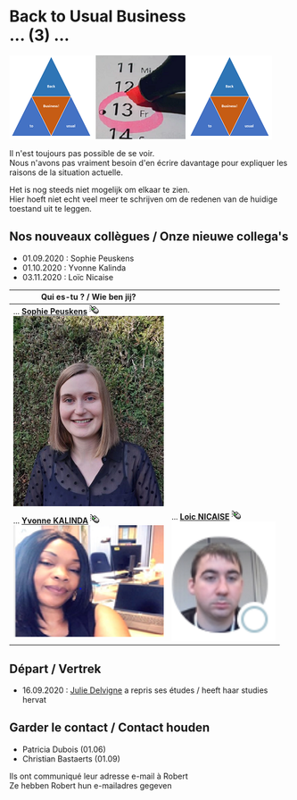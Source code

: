 <link rel="stylesheet" href="S2.css">
<link rel="stylesheet" href="foghorn2.css">
<style>
img[src*="#look"] {
   width:270px;
   height:215px;
}
</style>

# Back to Usual Business<br>... (3) ...

![](b2ub.png) ![](Fr13.png) ![](b2ub.png)

Il n'est toujours pas possible de se voir.  
Nous n'avons pas vraiment besoin d'en écrire davantage pour expliquer les raisons de la situation actuelle.

Het is nog steeds niet mogelijk om elkaar te zien.  
Hier hoeft niet echt veel meer te schrijven om de redenen van de huidige toestand uit te leggen.

## Nos nouveaux collègues / Onze nieuwe collega's

* 01.09.2020 : Sophie Peuskens
* 01.10.2020 : Yvonne Kalinda
* 03.11.2020 : Loïc Nicaise

| Qui es-tu ? / Wie ben jij? | &nbsp; |
| --- | --- |
| ... [**Sophie Peuskens**](Sophie_Peuskens.md)  ![](click.gif)<br>![](Sophie_Peuskens.png) | &nbsp; |
| ... [**Yvonne KALINDA**](Yvonne_Kalinda.md) ![](click.gif)<br>![](Yvonne_Kalinda.png) | ... [**Loic NICAISE**](Loic_Nicaise.md)  ![](click.gif)<br>![](Loic_Nicaise.png#look) |

## Départ / Vertrek

* 16.09.2020 : [Julie Delvigne](Julie_Delvigne.md) a repris ses études / heeft haar studies hervat

## Garder le contact / Contact houden

* Patricia Dubois (01.06)
* Christian Bastaerts (01.09)

Ils ont communiqué leur adresse e-mail à Robert  
Ze hebben Robert hun e-mailadres gegeven


